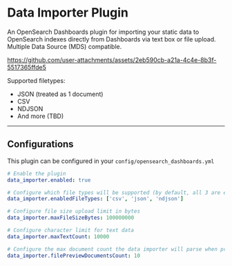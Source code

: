 # Data Importer Plugin

An OpenSearch Dashboards plugin for importing your static data to OpenSearch indexes directly from Dashboards via text box or file upload. Multiple Data Source (MDS) compatible.

https://github.com/user-attachments/assets/2eb590cb-a21a-4c4e-8b3f-5517365ffde5

Supported filetypes:

- JSON (treated as 1 document)
- CSV
- NDJSON
- And more (TBD)

---

## Configurations

This plugin can be configured in your `config/opensearch_dashboards.yml`

```yaml
# Enable the plugin
data_importer.enabled: true

# Configure which file types will be supported (by default, all 3 are enabled)
data_importer.enabledFileTypes: ['csv', 'json', 'ndjson']

# Configure file size upload limit in bytes
data_importer.maxFileSizeBytes: 100000000

# Configure character limit for text data
data_importer.maxTextCount: 10000

# Configure the max document count the data importer will parse when previewing data
data_importer.filePreviewDocumentsCount: 10
```
